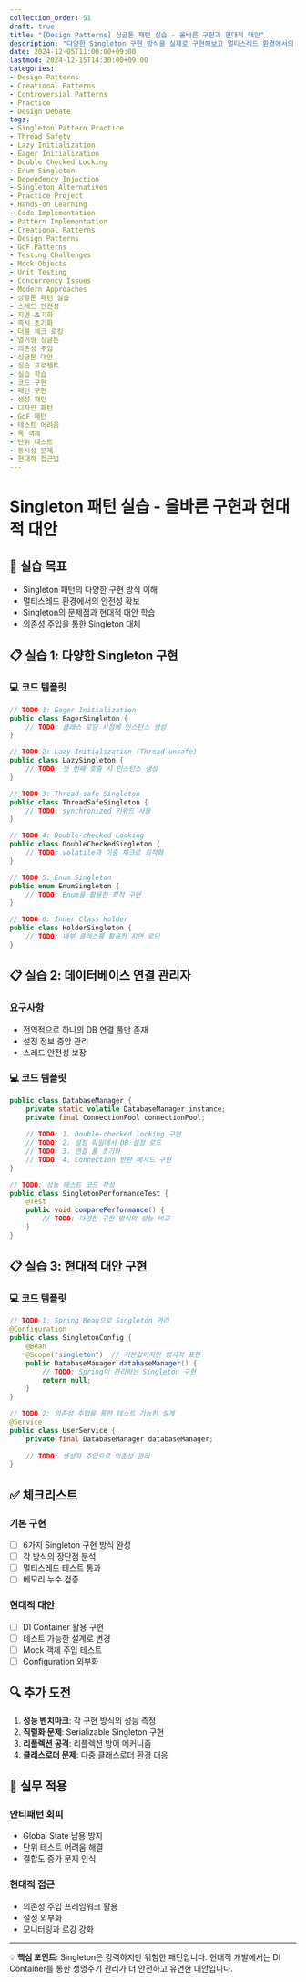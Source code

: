 ```yaml
---
collection_order: 51
draft: true
title: "[Design Patterns] 싱글톤 패턴 실습 - 올바른 구현과 현대적 대안"
description: "다양한 Singleton 구현 방식을 실제로 구현해보고 멀티스레드 환경에서의 안전성을 확보하는 실습입니다. Thread-safe 구현부터 현대적 DI Container 활용까지, Singleton의 문제점과 대안을 체험하며 실무에서 올바른 설계 방향을 학습합니다."
date: 2024-12-05T11:00:00+09:00
lastmod: 2024-12-15T14:30:00+09:00
categories:
- Design Patterns
- Creational Patterns
- Controversial Patterns
- Practice
- Design Debate
tags:
- Singleton Pattern Practice
- Thread Safety
- Lazy Initialization
- Eager Initialization
- Double Checked Locking
- Enum Singleton
- Dependency Injection
- Singleton Alternatives
- Practice Project
- Hands-on Learning
- Code Implementation
- Pattern Implementation
- Creational Patterns
- Design Patterns
- GoF Patterns
- Testing Challenges
- Mock Objects
- Unit Testing
- Concurrency Issues
- Modern Approaches
- 싱글톤 패턴 실습
- 스레드 안전성
- 지연 초기화
- 즉시 초기화
- 더블 체크 로킹
- 열거형 싱글톤
- 의존성 주입
- 싱글톤 대안
- 실습 프로젝트
- 실습 학습
- 코드 구현
- 패턴 구현
- 생성 패턴
- 디자인 패턴
- GoF 패턴
- 테스트 어려움
- 목 객체
- 단위 테스트
- 동시성 문제
- 현대적 접근법
---
```


# Singleton 패턴 실습 - 올바른 구현과 현대적 대안

## 🎯 **실습 목표**
- Singleton 패턴의 다양한 구현 방식 이해
- 멀티스레드 환경에서의 안전성 확보
- Singleton의 문제점과 현대적 대안 학습
- 의존성 주입을 통한 Singleton 대체

## 📋 **실습 1: 다양한 Singleton 구현**

### **💻 코드 템플릿**

```java
// TODO 1: Eager Initialization
public class EagerSingleton {
    // TODO: 클래스 로딩 시점에 인스턴스 생성
}

// TODO 2: Lazy Initialization (Thread-unsafe)
public class LazySingleton {
    // TODO: 첫 번째 호출 시 인스턴스 생성
}

// TODO 3: Thread-safe Singleton
public class ThreadSafeSingleton {
    // TODO: synchronized 키워드 사용
}

// TODO 4: Double-checked Locking
public class DoubleCheckedSingleton {
    // TODO: volatile과 이중 체크로 최적화
}

// TODO 5: Enum Singleton
public enum EnumSingleton {
    // TODO: Enum을 활용한 최적 구현
}

// TODO 6: Inner Class Holder
public class HolderSingleton {
    // TODO: 내부 클래스를 활용한 지연 로딩
}
```

## 📋 **실습 2: 데이터베이스 연결 관리자**

### **요구사항**
- 전역적으로 하나의 DB 연결 풀만 존재
- 설정 정보 중앙 관리
- 스레드 안전성 보장

### **💻 코드 템플릿**

```java
public class DatabaseManager {
    private static volatile DatabaseManager instance;
    private final ConnectionPool connectionPool;
    
    // TODO: 1. Double-checked locking 구현
    // TODO: 2. 설정 파일에서 DB 설정 로드
    // TODO: 3. 연결 풀 초기화
    // TODO: 4. Connection 반환 메서드 구현
}

// TODO: 성능 테스트 코드 작성
public class SingletonPerformanceTest {
    @Test
    public void comparePerformance() {
        // TODO: 다양한 구현 방식의 성능 비교
    }
}
```

## 📋 **실습 3: 현대적 대안 구현**

### **💻 코드 템플릿**

```java
// TODO 1: Spring Bean으로 Singleton 관리
@Configuration
public class SingletonConfig {
    @Bean
    @Scope("singleton")  // 기본값이지만 명시적 표현
    public DatabaseManager databaseManager() {
        // TODO: Spring이 관리하는 Singleton 구현
        return null;
    }
}

// TODO 2: 의존성 주입을 통한 테스트 가능한 설계
@Service
public class UserService {
    private final DatabaseManager databaseManager;
    
    // TODO: 생성자 주입으로 의존성 관리
}
```

## ✅ **체크리스트**

### **기본 구현**
- [ ] 6가지 Singleton 구현 방식 완성
- [ ] 각 방식의 장단점 분석
- [ ] 멀티스레드 테스트 통과
- [ ] 메모리 누수 검증

### **현대적 대안**
- [ ] DI Container 활용 구현
- [ ] 테스트 가능한 설계로 변경
- [ ] Mock 객체 주입 테스트
- [ ] Configuration 외부화

## 🔍 **추가 도전**

1. **성능 벤치마크**: 각 구현 방식의 성능 측정
2. **직렬화 문제**: Serializable Singleton 구현
3. **리플렉션 공격**: 리플렉션 방어 메커니즘
4. **클래스로더 문제**: 다중 클래스로더 환경 대응

## 🚀 **실무 적용**

### **안티패턴 회피**
- Global State 남용 방지
- 단위 테스트 어려움 해결
- 결합도 증가 문제 인식

### **현대적 접근**
- 의존성 주입 프레임워크 활용
- 설정 외부화
- 모니터링과 로깅 강화

---

💡 **핵심 포인트**: Singleton은 강력하지만 위험한 패턴입니다. 현대적 개발에서는 DI Container를 통한 생명주기 관리가 더 안전하고 유연한 대안입니다. 